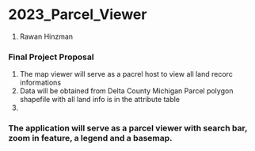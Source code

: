 # 2023_Parcel_Viewer
 1. Rawan Hinzman


### Final Project Proposal
1. The map viewer will serve as a pacrel host to view all land recorc informations
2. Data will be obtained from Delta County Michigan
    Parcel polygon shapefile with all land info is in the attribute table
3. 
### The application will serve as a parcel viewer with search bar, zoom in feature, a legend and a basemap. 

